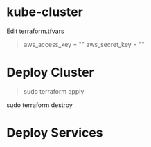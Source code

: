 # kube-cluster

Edit terraform.tfvars 


> aws_access_key = ""
> aws_secret_key = ""


# Deploy Cluster

> sudo terraform apply


sudo terraform destroy

# Deploy Services





